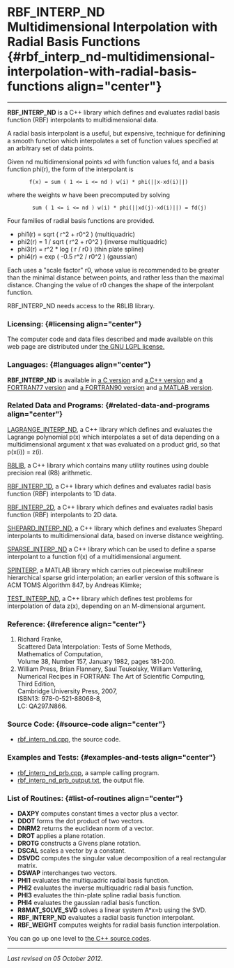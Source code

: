 RBF\_INTERP\_ND\
Multidimensional Interpolation with Radial Basis Functions {#rbf_interp_nd-multidimensional-interpolation-with-radial-basis-functions align="center"}
==========================================================

------------------------------------------------------------------------

**RBF\_INTERP\_ND** is a C++ library which defines and evaluates radial
basis function (RBF) interpolants to multidimensional data.

A radial basis interpolant is a useful, but expensive, technique for
definining a smooth function which interpolates a set of function values
specified at an arbitrary set of data points.

Given nd multidimensional points xd with function values fd, and a basis
function phi(r), the form of the interpolant is

           f(x) = sum ( 1 <= i <= nd ) w(i) * phi(||x-xd(i)||)
          

where the weights w have been precomputed by solving

            sum ( 1 <= i <= nd ) w(i) * phi(||xd(j)-xd(i)||) = fd(j)
          

Four families of radial basis functions are provided.

-   phi1(r) = sqrt ( r\^2 + r0\^2 ) (multiquadric)
-   phi2(r) = 1 / sqrt ( r\^2 + r0\^2 ) (inverse multiquadric)
-   phi3(r) = r\^2 \* log ( r / r0 ) (thin plate spline)
-   phi4(r) = exp ( -0.5 r\^2 / r0\^2 ) (gaussian)

Each uses a "scale factor" r0, whose value is recommended to be greater
than the minimal distance between points, and rather less than the
maximal distance. Changing the value of r0 changes the shape of the
interpolant function.

RBF\_INTERP\_ND needs access to the R8LIB library.

### Licensing: {#licensing align="center"}

The computer code and data files described and made available on this
web page are distributed under [the GNU LGPL
license.](../../txt/gnu_lgpl.txt)

### Languages: {#languages align="center"}

**RBF\_INTERP\_ND** is available in [a C
version](../../c_src/rbf_interp_nd/rbf_interp_nd.html) and [a C++
version](../../cpp_src/rbf_interp_nd/rbf_interp_nd.html) and [a
FORTRAN77 version](../../f77_src/rbf_interp_nd/rbf_interp_nd.html) and
[a FORTRAN90 version](../../f_src/rbf_interp_nd/rbf_interp_nd.html) and
[a MATLAB version](../../m_src/rbf_interp_nd/rbf_interp_nd.html).

### Related Data and Programs: {#related-data-and-programs align="center"}

[LAGRANGE\_INTERP\_ND](../../cpp_src/lagrange_interp_nd/lagrange_interp_nd.html),
a C++ library which defines and evaluates the Lagrange polynomial p(x)
which interpolates a set of data depending on a multidimensional
argument x that was evaluated on a product grid, so that p(x(i)) = z(i).

[R8LIB](../../cpp_src/r8lib/r8lib.html), a C++ library which contains
many utility routines using double precision real (R8) arithmetic.

[RBF\_INTERP\_1D](../../cpp_src/rbf_interp_1d/rbf_interp_1d.html), a C++
library which defines and evaluates radial basis function (RBF)
interpolants to 1D data.

[RBF\_INTERP\_2D](../../cpp_src/rbf_interp_2d/rbf_interp_2d.html), a C++
library which defines and evaluates radial basis function (RBF)
interpolants to 2D data.

[SHEPARD\_INTERP\_ND](../../cpp_src/shepard_interp_nd/shepard_interp_nd.html),
a C++ library which defines and evaluates Shepard interpolants to
multidimensional data, based on inverse distance weighting.

[SPARSE\_INTERP\_ND](../../cpp_src/sparse_interp_nd/sparse_interp_nd.html)
a C++ library which can be used to define a sparse interpolant to a
function f(x) of a multidimensional argument.

[SPINTERP](../../m_src/spinterp/spinterp.html), a MATLAB library which
carries out piecewise multilinear hierarchical sparse grid
interpolation; an earlier version of this software is ACM TOMS Algorithm
847, by Andreas Klimke;

[TEST\_INTERP\_ND](../../cpp_src/test_interp_nd/test_interp_nd.html), a
C++ library which defines test problems for interpolation of data z(x),
depending on an M-dimensional argument.

### Reference: {#reference align="center"}

1.  Richard Franke,\
    Scattered Data Interpolation: Tests of Some Methods,\
    Mathematics of Computation,\
    Volume 38, Number 157, January 1982, pages 181-200.
2.  William Press, Brian Flannery, Saul Teukolsky, William Vetterling,\
    Numerical Recipes in FORTRAN: The Art of Scientific Computing,\
    Third Edition,\
    Cambridge University Press, 2007,\
    ISBN13: 978-0-521-88068-8,\
    LC: QA297.N866.

### Source Code: {#source-code align="center"}

-   [rbf\_interp\_nd.cpp](rbf_interp_nd.cpp), the source code.

### Examples and Tests: {#examples-and-tests align="center"}

-   [rbf\_interp\_nd\_prb.cpp](rbf_interp_nd_prb.cpp), a sample calling
    program.
-   [rbf\_interp\_nd\_prb\_output.txt](rbf_interp_nd_prb_output.txt),
    the output file.

### List of Routines: {#list-of-routines align="center"}

-   **DAXPY** computes constant times a vector plus a vector.
-   **DDOT** forms the dot product of two vectors.
-   **DNRM2** returns the euclidean norm of a vector.
-   **DROT** applies a plane rotation.
-   **DROTG** constructs a Givens plane rotation.
-   **DSCAL** scales a vector by a constant.
-   **DSVDC** computes the singular value decomposition of a real
    rectangular matrix.
-   **DSWAP** interchanges two vectors.
-   **PHI1** evaluates the multiquadric radial basis function.
-   **PHI2** evaluates the inverse multiquadric radial basis function.
-   **PHI3** evaluates the thin-plate spline radial basis function.
-   **PHI4** evaluates the gaussian radial basis function.
-   **R8MAT\_SOLVE\_SVD** solves a linear system A\*x=b using the SVD.
-   **RBF\_INTERP\_ND** evaluates a radial basis function interpolant.
-   **RBF\_WEIGHT** computes weights for radial basis function
    interpolation.

You can go up one level to [the C++ source codes](../cpp_src.html).

------------------------------------------------------------------------

*Last revised on 05 October 2012.*
